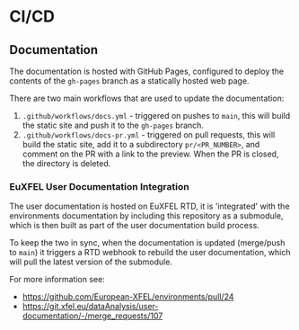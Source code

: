 # CI/CD

## Documentation

The documentation is hosted with GitHub Pages, configured to deploy the contents of the `gh-pages` branch as a statically hosted web page.

There are two main workflows that are used to update the documentation:

1. `.github/workflows/docs.yml` - triggered on pushes to `main`, this will build the static site and push it to the `gh-pages` branch.
2. `.github/workflows/docs-pr.yml` - triggered on pull requests, this will build the static site, add it to a subdirectory `pr/<PR_NUMBER>`, and comment on the PR with a link to the preview. When the PR is closed, the directory is deleted.

### EuXFEL User Documentation Integration

The user documentation is hosted on EuXFEL RTD, it is 'integrated' with the environments documentation by including this repository as a submodule, which is then built as part of the user documentation build process.

To keep the two in sync, when the documentation is updated (merge/push to `main`) it triggers a RTD webhook to rebuild the user documentation, which will pull the latest version of the submodule.

For more information see:

- <https://github.com/European-XFEL/environments/pull/24>
- <https://git.xfel.eu/dataAnalysis/user-documentation/-/merge_requests/107>
